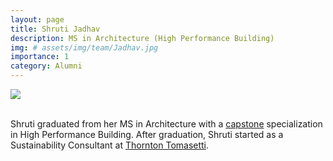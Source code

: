 ```yaml
---
layout: page
title: Shruti Jadhav
description: MS in Architecture (High Performance Building)
img: # assets/img/team/Jadhav.jpg
importance: 1
category: Alumni
---
```


<div class="profile mb-3"> 
<img src="/assets/img/team/Jadhav.jpg" class="img-fluid z-depth-1 rounded"/>
</div>
<br>


Shruti graduated from her MS in Architecture with a [capstone](/projects/2_capstone) specialization in High Performance Building.
After graduation, Shruti started as a Sustainability Consultant at [Thornton Tomasetti](https://www.thorntontomasetti.com/).